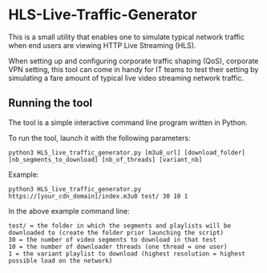 # HLS-Live-Traffic-Generator

This is a small utility that enables one to simulate typical network traffic when end users are viewing HTTP Live Streaming (HLS).

When setting up and configuring corporate traffic shaping (QoS), corporate VPN setting, this tool can come in handy for IT teams to test their setting by simulating a fare amount of typical live video streaming network traffic.


## Running the tool
The tool is a simple interactive command line program written in Python.

To run the tool, launch it with the following parameters:

```
python3 HLS_live_traffic_generator.py [m3u8_url] [download_folder] [nb_segments_to_download] [nb_of_threads] [variant_nb]

```
Example:

```
python3 HLS_live_traffic_generator.py https://[your_cdn_domain]/index.m3u8 test/ 30 10 1
```

In the above example command line:

```
test/ = the folder in which the segments and playlists will be downloaded to (create the folder prior launching the script)
30 = the number of video segments to download in that test
10 = the number of downloader threads (one thread = one user)
1 = the variant playlist to download (highest resolution = highest possible load on the network)

```
